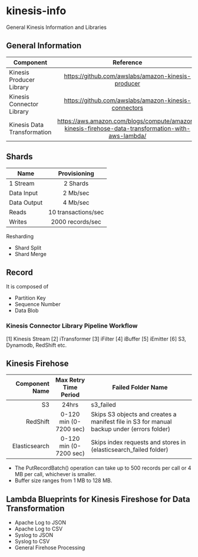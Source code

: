 # kinesis-info
General Kinesis Information and Libraries

## General Information

| Component   |      Reference      |
|----------|:-------------:|
| Kinesis Producer Library |  https://github.com/awslabs/amazon-kinesis-producer |
| Kinesis Connector Library | https://github.com/awslabs/amazon-kinesis-connectors | 
| Kinesis Data Transformation | https://aws.amazon.com/blogs/compute/amazon-kinesis-firehose-data-transformation-with-aws-lambda/ |


## Shards

| Name   |      Provisioning      |
|----------|:-------------:|
| 1 Stream |  2 Shards |
| Data Input | 2 Mb/sec |
| Data Output | 4 Mb/sec |
| Reads | 10 transactions/sec |
| Writes | 2000 records/sec |

Resharding

* Shard Split
* Shard Merge

## Record

It is composed of 

* Partition Key
* Sequence Number
* Data Blob

### Kinesis Connector Library Pipeline Workflow

[1] Kinesis Stream 
[2] iTransformer
[3] iFilter
[4] iBuffer
[5] iEmitter
[6] S3, Dynamodb, RedShift etc.


## Kinesis Firehose

| Component Name   | Max Retry Time Period  |   Failed Folder Name |
|------------------:|:-------------------------:|----------------------|
| S3 | 24hrs | s3_failed | failed objects are stored in (s3_failed folder) |
| RedShift | 0-120 min (0-7200 sec) | Skips S3 objects and creates a manifest file in S3 for manual backup under (errors folder) |
| Elasticsearch | 0-120 min (0-7200 sec) | Skips index requests and stores in (elasticsearch_failed folder)|

* The PutRecordBatch() operation can take up to 500 records per call or 4 MB per call, whichever is smaller. 
* Buffer size ranges from 1 MB to 128 MB.

## Lambda Blueprints for Kinesis Fireshose for Data Transformation

* Apache Log to JSON
* Apache Log to CSV
* Syslog to JSON
* Syslog to CSV
* General Firehose Processing
